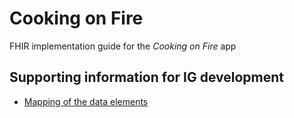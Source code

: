 # Cooking on Fire
FHIR implementation guide for the *Cooking on Fire* app

## Supporting information for IG development
* [Mapping of the data elements](https://docs.google.com/spreadsheets/d/1cM8zTuKRDJHVVYUf_UWtyd8ImTYp2xOCVVX0WzpE_hI/edit#gid=0)
